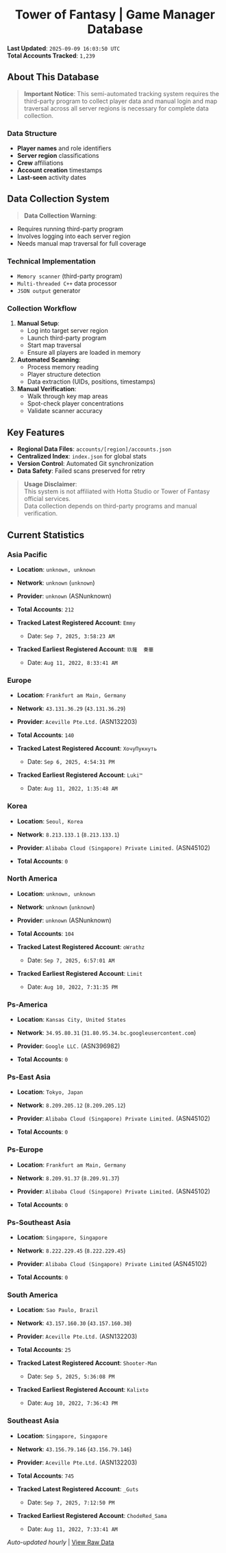 <h1 align='center'>Tower of Fantasy | Game Manager Database</h1>

**Last Updated**: `2025-09-09 16:03:50 UTC`  
**Total Accounts Tracked**: `1,239`  

## About This Database

> **Important Notice**: This semi-automated tracking system requires the third-party program to collect player data and manual login and map traversal across all server regions is necessary for complete data collection.

### Data Structure
- **Player names** and role identifiers  
- **Server region** classifications  
- **Crew** affiliations  
- **Account creation** timestamps  
- **Last-seen** activity dates  

## Data Collection System

> **Data Collection Warning**:  
- Requires running third-party program  
- Involves logging into each server region  
- Needs manual map traversal for full coverage  

### Technical Implementation
- `Memory scanner` (third-party program)  
- `Multi-threaded C++` data processor  
- `JSON output` generator  

### Collection Workflow
1. **Manual Setup**:  
   - Log into target server region  
   - Launch third-party program  
   - Start map traversal  
   - Ensure all players are loaded in memory  
2. **Automated Scanning**:  
   - Process memory reading  
   - Player structure detection  
   - Data extraction (UIDs, positions, timestamps)  
3. **Manual Verification**:  
   - Walk through key map areas  
   - Spot-check player concentrations  
   - Validate scanner accuracy  

## Key Features
- **Regional Data Files**: `accounts/[region]/accounts.json`  
- **Centralized Index**: `index.json` for global stats  
- **Version Control**: Automated Git synchronization  
- **Data Safety**: Failed scans preserved for retry  

> **Usage Disclaimer**:  
This system is not affiliated with Hotta Studio or Tower of Fantasy official services.  
Data collection depends on third-party programs and manual verification.

## Current Statistics

### Asia Pacific

- **Location**: `unknown, unknown`  
- **Network**: `unknown` (`unknown`)  
- **Provider**: `unknown` (ASNunknown)  

- **Total Accounts**: `212`  
- **Tracked Latest Registered Account**: `Emmy`  
  - Date: `Sep 7, 2025, 3:58:23 AM`  
- **Tracked Earliest Registered Account**: `玖薙  奏華`  
  - Date: `Aug 11, 2022, 8:33:41 AM`  

### Europe

- **Location**: `Frankfurt am Main, Germany`  
- **Network**: `43.131.36.29` (`43.131.36.29`)  
- **Provider**: `Aceville Pte.Ltd.` (ASN132203)  

- **Total Accounts**: `140`  
- **Tracked Latest Registered Account**: `ХочуПукнуть`  
  - Date: `Sep 6, 2025, 4:54:31 PM`  
- **Tracked Earliest Registered Account**: `Luki™`  
  - Date: `Aug 11, 2022, 1:35:48 AM`  

### Korea

- **Location**: `Seoul, Korea`  
- **Network**: `8.213.133.1` (`8.213.133.1`)  
- **Provider**: `Alibaba Cloud (Singapore) Private Limited.` (ASN45102)  

- **Total Accounts**: `0`  

### North America

- **Location**: `unknown, unknown`  
- **Network**: `unknown` (`unknown`)  
- **Provider**: `unknown` (ASNunknown)  

- **Total Accounts**: `104`  
- **Tracked Latest Registered Account**: `oWrathz`  
  - Date: `Sep 7, 2025, 6:57:01 AM`  
- **Tracked Earliest Registered Account**: `Limit`  
  - Date: `Aug 10, 2022, 7:31:35 PM`  

### Ps-America

- **Location**: `Kansas City, United States`  
- **Network**: `34.95.80.31` (`31.80.95.34.bc.googleusercontent.com`)  
- **Provider**: `Google LLC.` (ASN396982)  

- **Total Accounts**: `0`  

### Ps-East Asia

- **Location**: `Tokyo, Japan`  
- **Network**: `8.209.205.12` (`8.209.205.12`)  
- **Provider**: `Alibaba Cloud (Singapore) Private Limited.` (ASN45102)  

- **Total Accounts**: `0`  

### Ps-Europe

- **Location**: `Frankfurt am Main, Germany`  
- **Network**: `8.209.91.37` (`8.209.91.37`)  
- **Provider**: `Alibaba Cloud (Singapore) Private Limited.` (ASN45102)  

- **Total Accounts**: `0`  

### Ps-Southeast Asia

- **Location**: `Singapore, Singapore`  
- **Network**: `8.222.229.45` (`8.222.229.45`)  
- **Provider**: `Alibaba Cloud (Singapore) Private Limited` (ASN45102)  

- **Total Accounts**: `0`  

### South America

- **Location**: `Sao Paulo, Brazil`  
- **Network**: `43.157.160.30` (`43.157.160.30`)  
- **Provider**: `Aceville Pte.Ltd.` (ASN132203)  

- **Total Accounts**: `25`  
- **Tracked Latest Registered Account**: `Shooter-Man `  
  - Date: `Sep 5, 2025, 5:36:08 PM`  
- **Tracked Earliest Registered Account**: `Kalixto`  
  - Date: `Aug 10, 2022, 7:36:43 PM`  

### Southeast Asia

- **Location**: `Singapore, Singapore`  
- **Network**: `43.156.79.146` (`43.156.79.146`)  
- **Provider**: `Aceville Pte.Ltd.` (ASN132203)  

- **Total Accounts**: `745`  
- **Tracked Latest Registered Account**: `_Guts`  
  - Date: `Sep 7, 2025, 7:12:50 PM`  
- **Tracked Earliest Registered Account**: `ChodeRed_Sama`  
  - Date: `Aug 11, 2022, 7:33:41 AM`  


*Auto-updated hourly* | [View Raw Data](https://github.com/soevielofficial/tofgm-database)